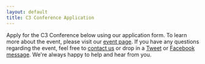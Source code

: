 ```yaml
---
layout: default
title: C3 Conference Application
---
```

Apply for the C3 Conference below using our application form. To learn more about the event, please visit our [event page](http://c3inspire.com/kw-c3-conference/).
If you have any questions regarding the event, feel free to [contact us](http://c3inspire.com/contact-us/) or drop in a [Tweet](http://twitter.com/c3_conference) or [Facebook message](http://www.facebook.com/c3inspire).
We're always happy to help and hear from you.
